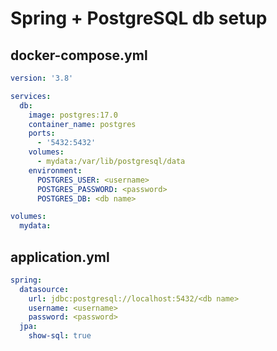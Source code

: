 # Spring + PostgreSQL db setup

## docker-compose.yml
```yaml
version: '3.8'

services:
  db:
    image: postgres:17.0
    container_name: postgres
    ports:
      - '5432:5432'
    volumes:
      - mydata:/var/lib/postgresql/data
    environment:
      POSTGRES_USER: <username>
      POSTGRES_PASSWORD: <password>
      POSTGRES_DB: <db name>

volumes:
  mydata:
```

## application.yml

```yaml
spring:
  datasource:
    url: jdbc:postgresql://localhost:5432/<db name>
    username: <username>
    password: <password>
  jpa:
    show-sql: true
```
